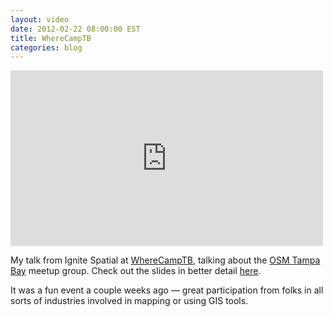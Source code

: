 ```yaml
---
layout: video
date: 2012-02-22 08:00:00 EST
title: WhereCampTB
categories: blog
---
```


<iframe width="500" height="281" src="http://www.youtube.com/embed/iwoSUOPcRpk?rel=0" frameborder="0" allowfullscreen></iframe>

My talk from Ignite Spatial at [WhereCampTB](http://wherecamptb.org), talking about the [OSM Tampa Bay](http://osmtampabay.org) meetup group. Check out the slides in better detail [here](http://speakerdeck.com/u/colemanm/p/osm-tampa-bay).

It was a fun event a couple weeks ago &mdash; great participation from folks in all sorts of industries involved in mapping or using GIS tools.
